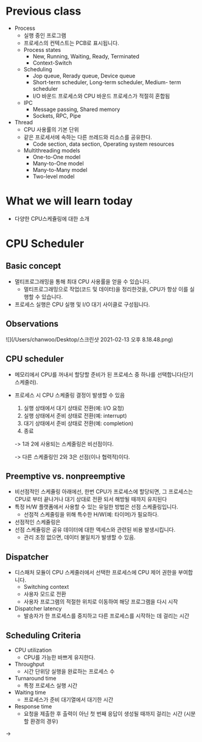 # Previous class

- Process
  - 실행 중인 프로그램
  - 프로세스의 컨텍스트는 PCB로 표시됩니다.
  - Process states
    - New, Running, Waiting, Ready, Terminated
    - Context-Switch
  - Scheduling
    - Jop queue, Rerady queue, Device queue
    - Short-term scheduler, Long-term scheduler, Medium- term scheduler
    - I/O 바운드 프로세스와 CPU 바운드 프로세스가 적절히 혼합됨
  - IPC
    - Message passing, Shared memory
    - Sockets, RPC, Pipe
- Thread
  - CPU 사용률의 기본 단위
  - 같은 프로세서에 속하는 다른 쓰레드와 리소스를 공유한다.
    - Code section, data section, Operating system resources
  - Multithreading models
    - One-to-One model
    - Many-to-One model
    - Many-to-Many model
    - Two-level model



# What we will learn today

- 다양한 CPU스케쥴링에 대한 소개



# CPU Scheduler

## Basic concept

- 멀티프로그래밍을 통해 최대 CPU 사용률을 얻을 수 있습니다.
  - 멀티프로그래밍으로 작업(코드 및 데이터)을 정리한것을, CPU가  항상 이를 실행할 수 있습니다.
- 프로세스 실행은 CPU 실행 및 I/O 대기 사이클로 구성됩니다.

## Observations

![](/Users/chanwoo/Desktop/스크린샷 2021-02-13 오후 8.18.48.png)



## CPU scheduler

- 메모리에서 CPU를 꺼내서 할당할 준비가 된 프로세스 중 하나를 선택합니다(단기 스케줄러).

- 프로세스 시 CPU 스케줄링 결정이 발생할 수 있음

  1. 실행 상태에서 대기 상태로 전환(예: I/O 요청)
  2. 실행 상태에서 준비 상태로 전환(예: interrupt)
  3. 대기 상태에서 준비 상태로 전환(예: completion)
  4. 종료

  -> 1과 2에 사용되는 스케줄링은 비선점이다.

  -> 다른 스케줄링인 2와 3은 선점(이나 협력적)이다.



## Preemptive vs. nonpreemptive

- 비선점적인 스케쥴링 아래에선, 한번 CPU가 프로세스에 할당되면, 그 프로세스는 CPU로 부터 끝나거나 대기 상대로 전환 되서 해방될 때까지 유지된다
- 특정 H/W 플랫폼에서 사용할 수 있는 유일한 방법은 선점 스케줄링입니다.
  - 선점적 스케줄링을 위해 특수한 H/W(예: 타이머)가 필요하다.
- 선점적인 스케쥴링은 
- 선점 스케쥴링은 공유 데이터에 대한 액세스와 관련된 비용 발생시킵니다.
  - 관리 조정 없으면, 데이터 불일치가 발생할 수 있음.

## Dispatcher

- 디스패처 모듈이 CPU 스케줄러에서 선택한 프로세스에 CPU 제어 권한을 부여합니다.
  - Switching context
  - 사용자 모드로 전환
  - 사용자 프로그램의 적절한 위치로 이동하여 해당 프로그램을 다시 시작
- Dispatcher latency
  - 발송자가 한 프로세스를 중지하고 다른 프로세스를 시작하는 데 걸리는 시간

## Scheduling Criteria 

- CPU utilization
  - CPU를 가능한 바쁘게 유지한다.
- Throughput
  - 시간 단위당 실행을 완료하는 프로세스 수
- Turnaround time
  - 특정 프로세스 실행 시간
- Waiting time
  - 프로세스가 준비 대기열에서 대기한 시간
- Response time
  - 요청을 제출한 후 출력이 아닌 첫 번째 응답이 생성될 때까지 걸리는 시간 (시분할 환경의 경우)

-> 

